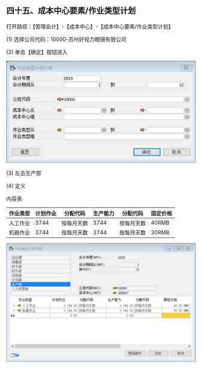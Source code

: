 ## 四十五、成本中心要素/作业类型计划

打开路径：【管理会计】-【成本中心】-【成本中心要素/作业类型计划】

(1)  选择公司代码：10000-苏州好视力眼镜有限公司

(2)  单击【确定】按钮进入

![](BAP_QuickStart_Images\45.1.png)

(3) 左击生产部

(4) 定义

内容表

| **作业类型** | **计划作业** | **分配代码** | **生产能力** | **分配代码** | **固定价格** |
| ------------ | ------------ | ------------ | ------------ | ------------ | ------------ |
| 人工作业     | 3744         | 按每月天数   | 3744         | 按每月天数   | 40RMB        |
| 机器作业     | 3744         | 按每月天数   | 3744         | 按每月天数   | 30RMB        |

![](BAP_QuickStart_Images\45.2.png)

